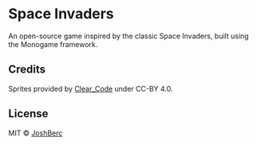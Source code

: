# Space Invaders
 An open-source game inspired by the classic Space Invaders, built using the Monogame framework.

## Credits
Sprites provided by [Clear_Code](https://opengameart.org/content/assets-for-a-space-invader-like-game) under CC-BY 4.0.

## License
MIT © [JoshBerc](https://github.com/joshberc)
